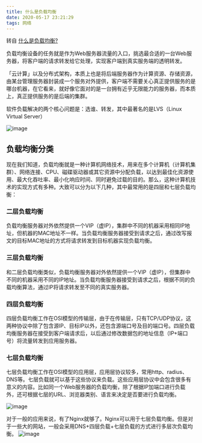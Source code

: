 ```yaml
---
title: 什么是负载均衡
date: 2020-05-17 23:21:29
tags: 网络
---
```


转自 [什么是负载均衡?](https://mp.weixin.qq.com/s/0tS9R32PE_1RL-9jiniFaA)

负载均衡设备的任务就是作为Web服务器流量的入口，挑选最合适的一台Web服务器，将客户端的请求转发给它处理，实现客户端到真实服务端的透明转发。

「云计算」以及分布式架构，本质上也是将后端服务器作为计算资源、存储资源，由某台管理服务器封装成一个服务对外提供，客户端不需要关心真正提供服务的是哪台机器，在它看来，就好像它面对的是一台拥有近乎无限能力的服务器，而本质上，真正提供服务的是后端的集群。

软件负载解决的两个核心问题是：选谁、转发，其中最著名的是LVS（Linux Virtual Server）

![image](https://mmbiz.qpic.cn/mmbiz_png/2rMyvdWluHslp92DAnzxaXyntM5ic85Xdjn1icvgSiaegLe71aWYr7ax8MfQLOzFvxJyhHeoTFmj5CnskRzNyfa9Q/640?wx_fmt=png&tp=webp&wxfrom=5&wx_lazy=1&wx_co=1)

## 负载均衡分类

现在我们知道，负载均衡就是一种计算机网络技术，用来在多个计算机（计算机集群）、网络连接、CPU、磁碟驱动器或其它资源中分配负载，以达到最佳化资源使用、最大化吞吐率、最小化响应时间、同时避免过载的目的。那么，这种计算机技术的实现方式有多种。大致可以分为以下几种，其中最常用的是四层和七层负载均衡：
 
### 二层负载均衡

负载均衡服务器对外依然提供一个VIP（虚IP），集群中不同的机器采用相同IP地址，但机器的MAC地址不一样。当负载均衡服务器接受到请求之后，通过改写报文的目标MAC地址的方式将请求转发到目标机器实现负载均衡。
 
### 三层负载均衡

和二层负载均衡类似，负载均衡服务器对外依然提供一个VIP（虚IP），但集群中不同的机器采用不同的IP地址。当负载均衡服务器接受到请求之后，根据不同的负载均衡算法，通过IP将请求转发至不同的真实服务器。
 
### 四层负载均衡

四层负载均衡工作在OSI模型的传输层，由于在传输层，只有TCP/UDP协议，这两种协议中除了包含源IP、目标IP以外，还包含源端口号及目的端口号。四层负载均衡服务器在接受到客户端请求后，以后通过修改数据包的地址信息（IP+端口号）将流量转发到应用服务器。
 
### 七层负载均衡

七层负载均衡工作在OSI模型的应用层，应用层协议较多，常用http、radius、DNS等。七层负载就可以基于这些协议来负载。这些应用层协议中会包含很多有意义的内容。比如同一个Web服务器的负载均衡，除了根据IP加端口进行负载外，还可根据七层的URL、浏览器类别、语言来决定是否要进行负载均衡。

![image](https://mmbiz.qpic.cn/mmbiz_png/tibrg3AoIJTthn2n1OxhPfhwfajdgGx9OiasF6af0neVjucfkRNHf09Sk1spdKib5N2H3VibW0hH2LibSeFZlV3O2YA/640?wx_fmt=png&tp=webp&wxfrom=5&wx_lazy=1&wx_co=1)

对于一般的应用来说，有了Nginx就够了。Nginx可以用于七层负载均衡。但是对于一些大的网站，一般会采用DNS+四层负载+七层负载的方式进行多层次负载均衡。
![image](https://mmbiz.qpic.cn/mmbiz_png/2rMyvdWluHslp92DAnzxaXyntM5ic85XdGR6vH3s4PIIWBmyvd4ED8DAEVnoukSqibEzaqAH11RYrwLgzYf6nxWA/640?wx_fmt=png&tp=webp&wxfrom=5&wx_lazy=1&wx_co=1&retryload=1)

